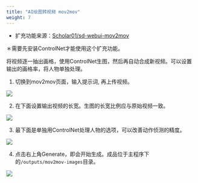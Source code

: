 ```yaml
---
title: "AI绘图转视频 mov2mov"
weight: 7
---
```


- 扩充功能来源：[Scholar01/sd-webui-mov2mov](https://github.com/Scholar01/sd-webui-mov2mov)

＊需要先安装ControlNet才能使用这个扩充功能。

将视频逐一抽出画格，使用ControlNet生图，然后再自动合成新视频。可以设置输出的画格率，将人物单独处理。


1. 切换到mov2mov页面，输入提示词, 再上传视频。

![](../../../images/mov2mov-1.webp)

2. 在下面设置输出视频的长宽。生图的长宽比例应与原始视频一致。

![](../../../images/mov2mov-2.webp)

3. 最下面是单独用ControlNet处理人物的选项，可以改善动作侦测的精度。

![](../../../images/mov2mov-3.webp)

4. 点击右上角Generate，即会开始生成。成品位于主程序下的`/outputs/mov2mov-images`目录。

![](../../../images/mov2mov-4.webp)
